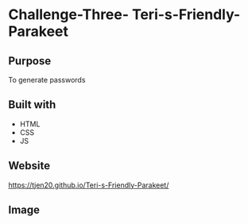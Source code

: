 # Challenge-Three- Teri-s-Friendly-Parakeet

## Purpose
To generate passwords

## Built with
* HTML
* CSS
* JS

## Website 
https://tjen20.github.io/Teri-s-Friendly-Parakeet/

## Image
